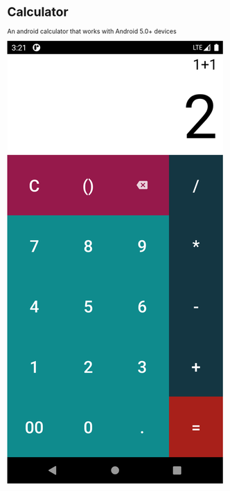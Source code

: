 # Calculator

An android calculator that works with Android 5.0+ devices

![Screenshot](app_image.png)
